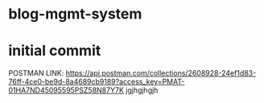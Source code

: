 # blog-mgmt-system
# initial commit

POSTMAN LINK:
https://api.postman.com/collections/2608928-24ef1d83-76ff-4ce0-be9d-8a4689cb9189?access_key=PMAT-01HA7ND45095595PSZ58N87Y7K
jgjhgjhgjh